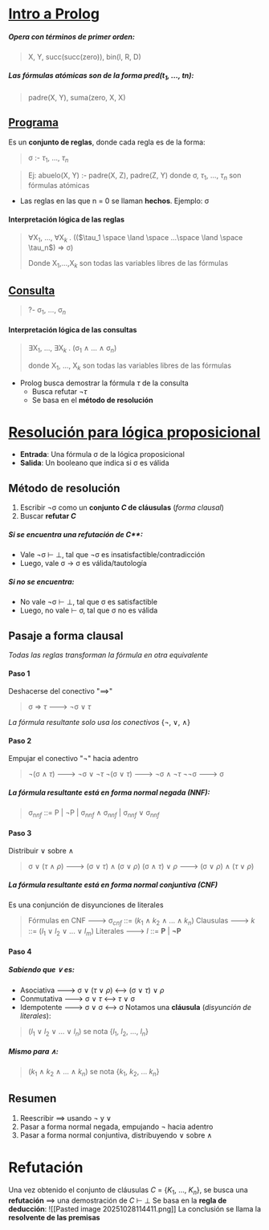 # <u>Intro a Prolog</u>
##### Opera con **términos de primer orden**:
> X, Y, succ(succ(zero)), bin(I, R, D)

##### Las **fórmulas atómicas** son de la forma **pred(t$_1$, ..., t$n$)**:
> padre(X, Y), suma(zero, X, X)

## <u>Programa</u>
Es un **conjunto de reglas**, donde cada regla es de la forma:
> σ :- $\tau_1$, ..., $\tau_n$ 

> Ej: abuelo(X, Y) :- padre(X, Z), padre(Z, Y)
> donde σ, $\tau_1$, ..., $\tau_n$ son fórmulas atómicas
- Las reglas en las que n = 0 se llaman **hechos**. Ejemplo: σ

#### Interpretación lógica de las reglas
>$\forall$X$_1$, ..., $\forall$X$_k$ . (($\tau_1 \space \land \space ...\space \land \space \tau_n$) => σ)
>
>Donde X$_1$,...,X$_k$ son todas las variables libres de las fórmulas

## <u>Consulta</u>
> ?- σ$_1$, ..., σ$_n$ 

#### Interpretación lógica de las consultas
> $\exists$X$_1$, ..., $\exists$X$_k$ . (σ$_1$ $\land$ ... $\land$ σ$_n$)
> 
> donde X$_1$, ..., X$_k$ son todas las variables libres de las fórmulas

- Prolog busca demostrar la fórmula $\tau$ de la consulta
	- Busca refutar $\neg\tau$
	- Se basa en el **método de resolución**


# <u>Resolución para lógica proposicional</u>
- **Entrada**: Una fórmula σ de la lógica proposicional
- **Salida**: Un booleano que indica si σ es válida
## Método de resolución
1. Escribir $\neg$σ como un **conjunto $C$ de cláusulas** (_forma clausal_)
2. Buscar **refutar $C$**
##### Si se encuentra una refutación de $C$**:
- Vale $\neg$σ ⊢ ⊥, tal que ¬σ es insatisfactible/contradicción
- Luego, vale σ -> σ es válida/tautología
##### Si no se encuentra:
- No vale $\neg$σ ⊢ ⊥, tal que σ es satisfactible
- Luego, no vale ⊢ σ, tal que σ no es válida 
## Pasaje a forma clausal
_Todas las reglas transforman la fórmula en otra equivalente_
#### Paso 1
Deshacerse del conectivo "==>"
> σ => $\tau$ ---> $\neg$σ $\lor$ $\tau$ 

_La fórmula resultante solo usa los conectivos_ {¬, ∨, ∧}

#### Paso 2
Empujar el conectivo "$\neg$" hacia adentro
> $\neg$(σ $\land$ $\tau$) ---> $\neg$σ $\lor$ $\neg\tau$ 
> $\neg$(σ $\lor$ $\tau$) ---> $\neg$σ $\land$ $\neg\tau$
> $\neg\neg$σ ---> σ

##### La fórmula resultante está en **forma normal negada** (NNF):
> σ$_{nnf}$ ::= P | $\neg$P | σ$_{nnf}$ $\land$ σ$_{nnf}$ | σ$_{nnf}$ $\lor$ σ$_{nnf}$

#### Paso 3
Distribuir $\lor$ sobre $\land$
> σ $\lor$ ($\tau$ $\land$ $\rho$) ---> (σ $\lor$ $\tau$) $\land$ (σ $\lor$ $\rho$)
> (σ $\land$ $\tau$) $\lor$ $\rho$ ---> (σ $\lor$ $\rho$) $\land$ ($\tau$ $\lor$ $\rho$)

##### La fórmula resultante está en forma normal conjuntiva (CNF)
Es una conjunción de disyunciones de literales
> Fórmulas en CNF ---> σ$_{cnf}$ ::= ($k_1$ $\land$ $k_2$ $\land$ ... $\land$ $k_n$)
> Clausulas ---> $k$ ::= ($l_1$ $\lor$ $l_2$ $\lor$ ... $\lor$ $l_m$)
> Literales ---> $l$ ::= **P** | **$\neg$P**

#### Paso 4
##### Sabiendo que $\lor$ es:
- Asociativa ---> σ $\lor$ ($\tau$ $\lor$ $\rho$) <--> (σ $\lor$ $\tau$) $\lor$ $\rho$
- Conmutativa ---> σ $\lor$ $\tau$ <--> $\tau$ $\lor$  σ 
- Idempotente ---> σ $\lor$ σ <--> σ
Notamos una **cláusula** (_disyunción de literales_):
> ($l_1$ $\lor$ $l_2$ $\lor$ ... $\lor$ $l_n$) se nota {$l_1$, $l_2$, ..., $l_n$}

##### Mismo para $\land$:
> ($k_1$ $\land$ $k_2$ $\land$ ... $\land$ $k_n$) se nota {$k_1$, $k_2$, ... $k_n$}

## Resumen
1. Reescribir ==> usando $\neg$ y $\lor$
2. Pasar a forma normal negada, empujando $\neg$ hacia adentro
3. Pasar a forma normal conjuntiva, distribuyendo $\lor$ sobre $\land$ 

# Refutación
Una vez obtenido el conjunto de cláusulas $C$ = {$K_1$, ..., $K_n$}, se busca una **refutación** ==> una demostración de $C$ ⊢ ⊥
Se basa en la **regla de deducción**:
![[Pasted image 20251028114411.png]]
La conclusión se llama la **resolvente de las premisas**

